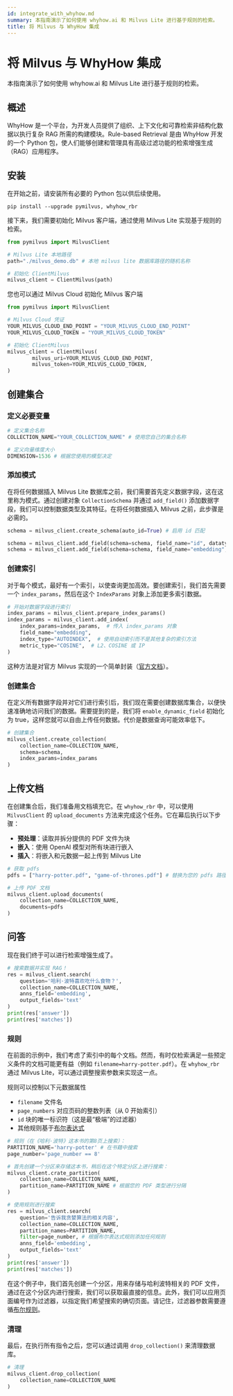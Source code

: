 ```yaml
---
id: integrate_with_whyhow.md
summary: 本指南演示了如何使用 whyhow.ai 和 Milvus Lite 进行基于规则的检索。
title: 将 Milvus 与 WhyHow 集成
---
```


# 将 Milvus 与 WhyHow 集成

本指南演示了如何使用 whyhow.ai 和 Milvus Lite 进行基于规则的检索。

## 概述

WhyHow 是一个平台，为开发人员提供了组织、上下文化和可靠检索非结构化数据以执行复杂 RAG 所需的构建模块。Rule-based Retrieval 是由 WhyHow 开发的一个 Python 包，使人们能够创建和管理具有高级过滤功能的检索增强生成（RAG）应用程序。

## 安装

在开始之前，请安装所有必要的 Python 包以供后续使用。

```shell
pip install --upgrade pymilvus, whyhow_rbr
```

接下来，我们需要初始化 Milvus 客户端，通过使用 Milvus Lite 实现基于规则的检索。

```python
from pymilvus import MilvusClient

# Milvus Lite 本地路径
path="./milvus_demo.db" # 本地 milvus lite 数据库路径的随机名称

# 初始化 ClientMilvus
milvus_client = ClientMilvus(path)
```

您也可以通过 Milvus Cloud 初始化 Milvus 客户端

```python
from pymilvus import MilvusClient

# Milvus Cloud 凭证
YOUR_MILVUS_CLOUD_END_POINT = "YOUR_MILVUS_CLOUD_END_POINT"
YOUR_MILVUS_CLOUD_TOKEN = "YOUR_MILVUS_CLOUD_TOKEN"

# 初始化 ClientMilvus
milvus_client = ClientMilvus(
        milvus_uri=YOUR_MILVUS_CLOUD_END_POINT, 
        milvus_token=YOUR_MILVUS_CLOUD_TOKEN,
)
```

## 创建集合

### 定义必要变量

```python
# 定义集合名称
COLLECTION_NAME="YOUR_COLLECTION_NAME" # 使用您自己的集合名称

# 定义向量维度大小
DIMENSION=1536 # 根据您使用的模型决定
```

### 添加模式

在将任何数据插入 Milvus Lite 数据库之前，我们需要首先定义数据字段，这在这里称为模式。通过创建对象 `CollectionSchema` 并通过 `add_field()` 添加数据字段，我们可以控制数据类型及其特征。在将任何数据插入 Milvus 之前，此步骤是必需的。

```python
schema = milvus_client.create_schema(auto_id=True) # 启用 id 匹配

schema = milvus_client.add_field(schema=schema, field_name="id", datatype=DataType.INT64, is_primary=True)
schema = milvus_client.add_field(schema=schema, field_name="embedding", datatype=DataType.FLOAT_VECTOR, dim=DIMENSION)
```

### 创建索引

对于每个模式，最好有一个索引，以使查询更加高效。要创建索引，我们首先需要一个 `index_params`，然后在这个 `IndexParams` 对象上添加更多索引数据。

```python
# 开始对数据字段进行索引
index_params = milvus_client.prepare_index_params()
index_params = milvus_client.add_index(
    index_params=index_params,  # 传入 index_params 对象
    field_name="embedding",
    index_type="AUTOINDEX",  # 使用自动索引而不是其他复杂的索引方法
    metric_type="COSINE",  # L2、COSINE 或 IP
)
```
这种方法是对官方 Milvus 实现的一个简单封装（[官方文档](https://milvus.io/api-reference/pymilvus/v2.4.x/MilvusClient/Management/add_index.md)）。

### 创建集合

在定义所有数据字段并对它们进行索引后，我们现在需要创建数据库集合，以便快速准确地访问我们的数据。需要提到的是，我们将 `enable_dynamic_field` 初始化为 true，这样您就可以自由上传任何数据。代价是数据查询可能效率低下。

```python
# 创建集合
milvus_client.create_collection(
    collection_name=COLLECTION_NAME,
    schema=schema,
    index_params=index_params
)
```

## 上传文档

在创建集合后，我们准备用文档填充它。在 `whyhow_rbr` 中，可以使用 `MilvusClient` 的 `upload_documents` 方法来完成这个任务。它在幕后执行以下步骤：

- **预处理**：读取并拆分提供的 PDF 文件为块
- **嵌入**：使用 OpenAI 模型对所有块进行嵌入
- **插入**：将嵌入和元数据一起上传到 Milvus Lite

```python
# 获取 pdfs
pdfs = ["harry-potter.pdf", "game-of-thrones.pdf"] # 替换为您的 pdfs 路径

# 上传 PDF 文档
milvus_client.upload_documents(
    collection_name=COLLECTION_NAME,
    documents=pdfs
)
```

## 问答

现在我们终于可以进行检索增强生成了。

```python
# 搜索数据并实现 RAG！
res = milvus_client.search(
    question='哈利·波特喜欢吃什么食物？',
    collection_name=COLLECTION_NAME,
    anns_field='embedding',
    output_fields='text'
)
print(res['answer'])
print(res['matches'])
```

### 规则

在前面的示例中，我们考虑了索引中的每个文档。然而，有时仅检索满足一些预定义条件的文档可能更有益（例如 `filename=harry-potter.pdf`）。在 `whyhow_rbr` 通过 Milvus Lite，可以通过调整搜索参数来实现这一点。

规则可以控制以下元数据属性

- `filename` 文件名
- `page_numbers` 对应页码的整数列表（从 0 开始索引）
- `id` 块的唯一标识符（这是最“极端”的过滤器）
- 其他规则基于[布尔表达式](https://milvus.io/docs/boolean.md)
```python
# 规则（在《哈利·波特》这本书的第8页上搜索）：
PARTITION_NAME='harry-potter' # 在书籍中搜索
page_number='page_number == 8'

# 首先创建一个分区来存储这本书，稍后在这个特定分区上进行搜索：
milvus_client.crate_partition(
    collection_name=COLLECTION_NAME,
    partition_name=PARTITION_NAME # 根据您的 PDF 类型进行分隔
)

# 使用规则进行搜索
res = milvus_client.search(
    question='告诉我贪婪算法的相关内容',
    collection_name=COLLECTION_NAME,
    partition_names=PARTITION_NAME,
    filter=page_number, # 根据布尔表达式规则添加任何规则
    anns_field='embedding',
    output_fields='text'
)
print(res['answer'])
print(res['matches'])
```
在这个例子中，我们首先创建一个分区，用来存储与哈利波特相关的 PDF 文件，通过在这个分区内进行搜索，我们可以获取最直接的信息。此外，我们可以应用页面编号作为过滤器，以指定我们希望搜索的确切页面。请记住，过滤器参数需要遵循[布尔规则](https://milvus.io/docs/boolean.md)。

### 清理

最后，在执行所有指令之后，您可以通过调用 `drop_collection()` 来清理数据库。

```python
# 清理
milvus_client.drop_collection(
    collection_name=COLLECTION_NAME
)
```